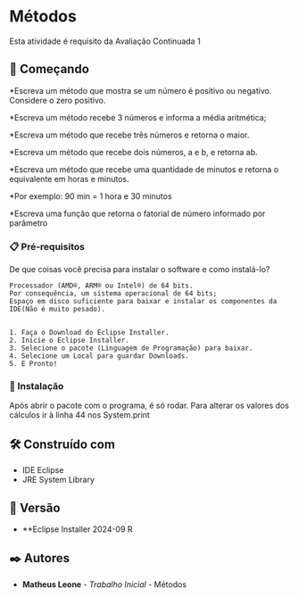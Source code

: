 # Métodos

Esta atividade é requisito da Avaliação Continuada 1

## 🚀 Começando

*Escreva um método que mostra se um número é positivo ou negativo. Considere o zero positivo.

*Escreva um método recebe 3 números e informa a média aritmética;

*Escreva um método que recebe três números e retorna o maior.

*Escreva um método que recebe dois números, a e b, e retorna ab.

*Escreva um método que recebe uma quantidade de minutos e retorna o equivalente em horas e minutos.

  *Por exemplo: 90 min = 1 hora e 30 minutos
  
*Escreva uma função que retorna o fatorial de número informado por parâmetro

### 📋 Pré-requisitos

De que coisas você precisa para instalar o software e como instalá-lo?

```
Processador (AMD®, ARM® ou Intel®) de 64 bits.
Por consequência, um sistema operacional de 64 bits;
Espaço em disco suficiente para baixar e instalar os componentes da IDE(Não é muito pesado).


1. Faça o Download do Eclipse Installer.
2. Inicie o Eclipse Installer.
3. Selecione o pacote (Linguagem de Programação) para baixar.
4. Selecione um Local para guardar Downloads.
5. E Pronto!

```

### 🔧 Instalação

Após abrir o pacote com o programa, é só rodar. Para alterar os valores dos cálculos ir à linha 44 nos System.print


## 🛠️ Construído com

* IDE Eclipse
* JRE System Library

## 📌 Versão

* **Eclipse Installer 2024-09 R


## ✒️ Autores

* **Matheus Leone** - *Trabalho Inicial* - Métodos
